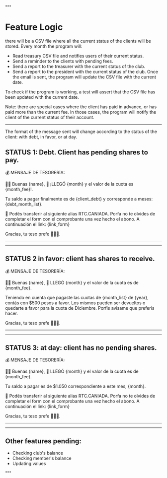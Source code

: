 """

# Feature Logic

there will be a CSV file where all the current status of the clients will be stored.
Every month the program will:
- Read treasury CSV file and notifies users of their current status.
- Send a reminder to the clients with pending fees.
- Send a report to the treasurer with the current status of the club.
- Send a report to the president with the current status of the club.
Once the email is sent, the program will update the CSV file with the current date.

To check if the program is working, a test will assert that the CSV file has been updated with the current date.

Note: there are special cases where the client has paid in advance, or has paid more than the current fee. In those cases, the program will notify the client of the current status of their account.

--------------------------------------------------
The format of the message sent will change according to the status of the client: with debt, in favor, or at day.

STATUS 1: Debt. Client has pending shares to pay.
---
💰 MENSAJE DE TESORERÍA:

👋🏼 Buenas {name},
🌼 ¡LLEGÓ {month} y el valor de la cuota es {month_fee}!.

Tu saldo a pagar finalmente es de {client_debt} y corresponde a meses: {debt_month_list}. 

🤑 Podés transferir al siguiente alias RTC.CANIADA. Porfa no te olvides de completar el form con el comprobante una vez hecho el abono. A continuación el link: {link_form}

Gracias, tu teso prefe 🙆🏽‍♀️.

---
---

STATUS 2 in favor: client has shares to receive.
---
💰 MENSAJE DE TESORERÍA:

👋🏼 Buenas {name},
🌼 LLEGÓ {month} y el valor de la cuota es de {month_fee}.

Teniendo en cuenta que pagaste las cuotas de {month_list} de {year}, contás con $500 pesos a favor. Los mismos pueden ser devueltos o quedarte a favor para la cuota de Diciembre. Porfis avisame que preferís hacer.

Gracias, tu teso prefe 🙆🏽‍♀️.

---
---
STATUS 3: at day: client has no pending shares.
---
💰 MENSAJE DE TESORERÍA:

👋🏼 Buenas {name},
🌼 LLEGÓ {month} y el valor de la cuota es de {month_fee}.

Tu saldo a pagar es de $1.050 correspondiente a este mes, {month}. 

🤑 Podés transferir al siguiente alias RTC.CANIADA. Porfa no te olvides de completar el form con el comprobante una vez hecho el abono. A continuación el link: {link_form}

Gracias, tu teso prefe 🙆🏽‍♀️.

---
---

Other features pending:
---
- Checking club's balance
- Checking member's balance
- Updating values

"""